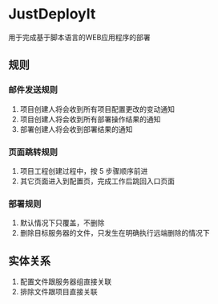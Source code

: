 JustDeployIt
============

用于完成基于脚本语言的WEB应用程序的部署



## 规则 ##

### 邮件发送规则 ###

1. 项目创建人将会收到所有项目配置更改的变动通知
2. 项目创建人将会收到所有部署操作结果的通知
3. 部署创建人将会收到部署结果的通知

### 页面跳转规则 ###

1. 项目工程创建过程中，按 5 步骤顺序前进
2. 其它页面进入到配置页，完成工作后跳回入口页面

### 部署规则 ###

1. 默认情况下只覆盖，不删除
2. 删除目标服务器的文件，只发生在明确执行远端删除的情况下

## 实体关系 ##

1. 配置文件跟服务器组直接关联
2. 排除文件跟项目直接关联